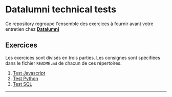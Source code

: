 # Datalumni technical tests

Ce repository regroupe l'ensemble des exercices à fournir avant votre entretien chez [**Datalumni**](https://datalumni.com/)

## Exercices
Les exercices sont divisés en trois parties. Les consignes sont spécifiées dans le fichier `README.md` de chacun de ces répertoires.

1. [Test Javascript](https://github.com/jeremy-prt/datalumni-tests/tree/main/javascript)
2. [Test Python](https://github.com/jeremy-prt/datalumni-tests/tree/main/python)
3. [Test SQL](https://github.com/jeremy-prt/datalumni-tests/tree/main/sql)

---

